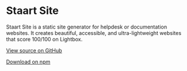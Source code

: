 # Staart Site

Staart Site is a static site generator for helpdesk or documentation websites. It creates beautiful, accessible, and ultra-lightweight websites that score 100/100 on Lightbox.

[View source on GitHub](https://github.com/staart/site)

[Download on npm](https://npmjs.com/package/@staart/site)
